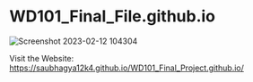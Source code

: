 # WD101_Final_File.github.io

![Screenshot 2023-02-12 104304](https://user-images.githubusercontent.com/106757586/218294429-efeddbc7-d851-4f3d-a829-45d68c403615.png)

Visit the Website:
https://saubhagya12k4.github.io/WD101_Final_Project.github.io/
